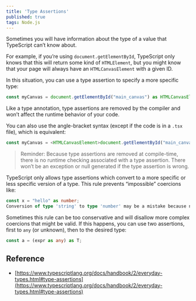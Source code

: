 ```yaml
---
title: 'Type Assertions'
published: true
tags: Node.js
---
```


Sometimes you will have information about the type of a value that TypeScript can’t know about.

For example, if you’re using `document.getElementById`, TypeScript only knows
that this will return some kind of `HTMLElement`, but you might know that your
page will always have an `HTMLCanvasElement` with a given ID.

In this situation, you can use a type assertion to specify a more specific
type:

```typescript
const myCanvas = document.getElementById("main_canvas") as HTMLCanvasElement;
```

Like a type annotation, type assertions are removed by the compiler and won’t affect the runtime behavior of your code.

You can also use the angle-bracket syntax (except if the code is in a `.tsx`
file), which is equivalent:

```typescript
const myCanvas = <HTMLCanvasElement>document.getElementById("main_canvas");
```

> Reminder: Because type assertions are removed at compile-time, there is no runtime checking associated with a type assertion. There won’t be an exception or null generated if the type assertion is wrong.

TypeScript only allows type assertions which convert to a more specific or less specific version of a type. This rule prevents “impossible” coercions like:

```typescript
const x = "hello" as number;
Conversion of type 'string' to type 'number' may be a mistake because neither type sufficiently overlaps with the other. If this was intentional, convert the expression to 'unknown' first.
```

Sometimes this rule can be too conservative and will disallow more complex
coercions that might be valid. If this happens, you can use two assertions,
first to `any` (or unknown), then to the desired type:

```typescript
const a = (expr as any) as T;
```

## Reference

- [https://www.typescriptlang.org/docs/handbook/2/everyday-types.html#type-assertions](https://www.typescriptlang.org/docs/handbook/2/everyday-types.html#type-assertions)